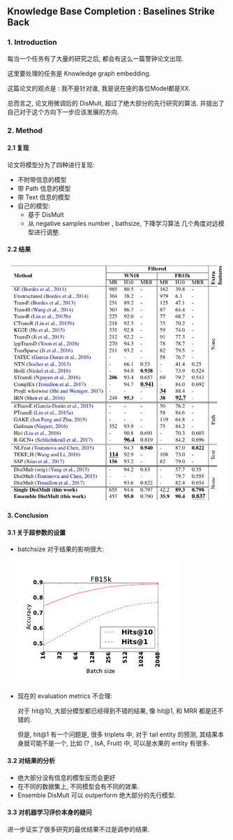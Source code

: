 ## Knowledge Base Completion : Baselines Strike Back



### 1. Introduction

每当一个任务有了大量的研究之后, 都会有这么一篇警钟论文出现. 

这里要处理的任务是 Knowledge graph embedding. 

这篇论文的观点是 : 我不是针对谁, 我是说在座的各位Model都是XX. 

总而言之, 论文用微调后的 DisMult, 超过了绝大部分的先行研究的算法. 并提出了自己对于这个方向下一步应该发展的方向. 



### 2. Method

#### 2.1 复现

论文将模型分为了四种进行复现:

- 不附带信息的模型
- 带 Path 信息的模型
- 带 Text 信息的模型
- 自己的模型: 
  - 基于 DisMult
  - 从 negative samples number , bathsize,  下降学习算法 几个角度对远模型进行调整.

#### 2.2 结果

![](./pictures/1)



#### 3. Conclusion

#### 3.1 关于超参数的设置

- batchsize 对于结果的影响很大:

  ![](./pictures/2)

- 现在的 evaluation metrics 不合理:

  对于 hit@10, 大部分模型都已经得到不错的结果, 像 hit@1, 和 MRR 都是还不错的.

  但是, hit@1 有一个问题是, 很多 triplets 中, 对于 tail entity 的预测, 其结果本身就可能不是一个, 比如 (? , IsA, Fruit) 中, 可以是水果的 entity 有很多. 

#### 3.2 对结果的分析

- 绝大部分没有信息的模型反而会更好
- 在不同的数据集上, 不同模型会有不同的效果. 
- Ensemble DisMult 可以 outperform 绝大部分的先行模型. 

#### 3.3 对机器学习评价本身的疑问

进一步证实了很多研究的最优结果不过是调参的结果. 

